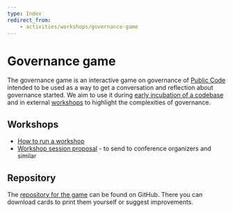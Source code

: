 ```yaml
---
type: Index
redirect_from:
    - activities/workshops/governance-game
---
```


# Governance game

The governance game is an interactive game on governance of [Public Code](../../../glossary/public-code-definition.md) intended to be used as a way to get a conversation and reflection about governance started. We aim to use it during [early incubation of a codebase](../../codebase-stewardship/product-assets-for-early-incubation.md) and in external [workshops](../index.md) to highlight the complexities of governance.

## Workshops

* [How to run a workshop](run-governance-game-workshop.md)
* [Workshop session proposal](session-proposal.md) - to send to conference organizers and similar

## Repository

The [repository for the game](https://github.com/publiccodenet/governance-game) can be found on GitHub. There you can download cards to print them yourself or suggest improvements.
